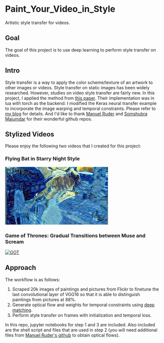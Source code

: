 # Paint_Your_Video_in_Style
Artistic style transfer for videos.  

## Goal  
The goal of this project is to use deep learning to perform style transfer on videos. 

## Intro  
Style transfer is a way to apply the color scheme/texture of an artwork to other images or videos. Style transfer on static images has been widely researched. However, studies on video style transfer are fairly new. In this project, I applied the method from [this paper](https://arxiv.org/pdf/1604.08610v2.pdf). Their implementation was in lua with torch as the backend. I modified the Keras neural transfer example to incorporate the image warping and temporal constraints. Please refer to [my blog](https://pandagongfu.github.io/) for details. And I'd like to thank [Manuel Ruder](https://github.com/manuelruder/artistic-videos) and [Somshubra Majumdar](https://github.com/titu1994/Neural-Style-Transfer) for their wonderful github repos. 

## Stylized Videos  
Please enjoy the following two videos that I created for this project:  
### Flying Bat in Starry Night Style  
[![flying_bat](images/flying_bat.jpg)](https://www.youtube.com/watch?v=5QdC1OQ0xe4)  
### Game of Thrones: Gradual Transitions between Muse and Scream  
[![GOT](https://www.youtube.com/watch?v=y0ddOVEHUO4)](images/GameofThrone.jpg)

## Approach  
The workflow is as follows:  
1. Scraped 20k images of paintings and pictures from Flickr to finetune the last convolutional layer of VGG16 so that it is able to distinguish paintings from pictures at 88%.   
2. Generate optical flow and weights for temporal constraints using [deep matching](http://lear.inrialpes.fr/src/deepmatching/).   
3. Perform style transfer on frames with initialization and temporal loss.  

In this repo, jupyter notebooks for step 1 and 3 are included. Also included are the shell script and files that are used in step 2 (you will need additional files from [Manuel Ruder's github](https://github.com/manuelruder/artistic-videos) to obtain optical flows).  
